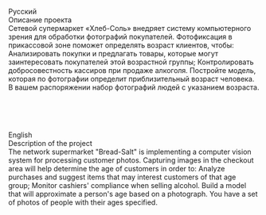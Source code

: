 Русский <br>
Описание проекта <br>
Сетевой супермаркет «Хлеб-Соль» внедряет систему компьютерного зрения для обработки фотографий покупателей. Фотофиксация в прикассовой зоне поможет определять возраст клиентов, чтобы: Анализировать покупки и предлагать товары, которые могут заинтересовать покупателей этой возрастной группы; Контролировать добросовестность кассиров при продаже алкоголя. Постройте модель, которая по фотографии определит приблизительный возраст человека. В вашем распоряжении набор фотографий людей с указанием возраста. <br>

<br>
<br>
<br>

English <br>
Description of the project <br>
The network supermarket "Bread-Salt" is implementing a computer vision system for processing customer photos. Capturing images in the checkout area will help determine the age of customers in order to:
Analyze purchases and suggest items that may interest customers of that age group;
Monitor cashiers' compliance when selling alcohol.
Build a model that will approximate a person's age based on a photograph. You have a set of photos of people with their ages specified. <br>

